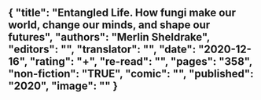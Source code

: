 {
 "title": "Entangled Life. How fungi make our world, change our minds, and shape our futures",
 "authors": "Merlin Sheldrake",
 "editors": "",
 "translator": "",
 "date": "2020-12-16",
 "rating": "+",
 "re-read": "",
 "pages": "358",
 "non-fiction": "TRUE",
 "comic": "",
 "published": "2020",
 "image": ""
}
---


